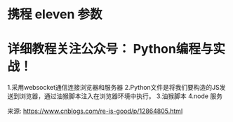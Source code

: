# 携程 eleven 参数
# 详细教程关注公众号： Python编程与实战！

1.采用websocket通信连接浏览器和服务器
2.Python文件是将我们要构造的JS发送到浏览器，通过油猴脚本注入在浏览器环境中执行。
3.油猴脚本
4.node 服务

来源: https://www.cnblogs.com/re-is-good/p/12864805.html


